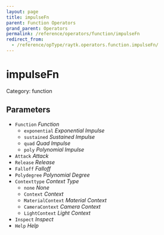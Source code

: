 ```yaml
---
layout: page
title: impulseFn
parent: Function Operators
grand_parent: Operators
permalink: /reference/operators/function/impulseFn
redirect_from:
  - /reference/opType/raytk.operators.function.impulseFn/
---
```


# impulseFn

Category: function



## Parameters

* `Function` *Function*
  * `exponential` *Exponential Impulse*
  * `sustained` *Sustained Impulse*
  * `quad` *Quad Impulse*
  * `poly` *Polynomial Impulse*
* `Attack` *Attack*
* `Release` *Release*
* `Falloff` *Falloff*
* `Polydegree` *Polynomial Degree*
* `Contexttype` *Context Type*
  * `none` *None*
  * `Context` *Context*
  * `MaterialContext` *Material Context*
  * `CameraContext` *Camera Context*
  * `LightContext` *Light Context*
* `Inspect` *Inspect*
* `Help` *Help*